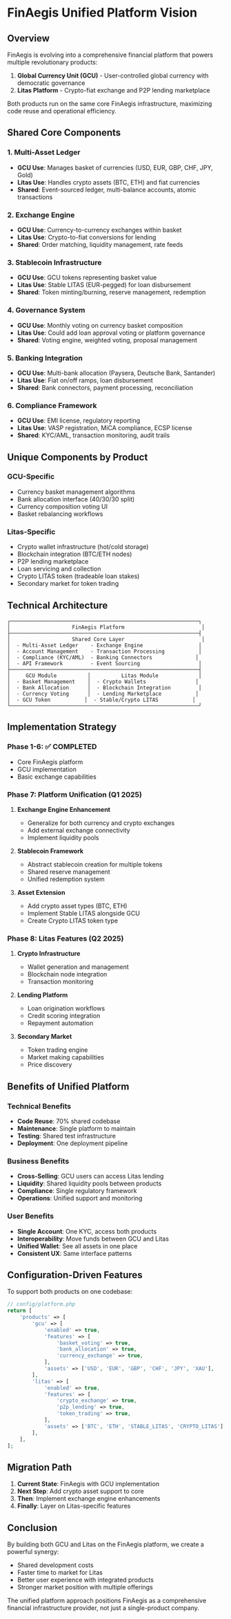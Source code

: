# FinAegis Unified Platform Vision

## Overview

FinAegis is evolving into a comprehensive financial platform that powers multiple revolutionary products:

1. **Global Currency Unit (GCU)** - User-controlled global currency with democratic governance
2. **Litas Platform** - Crypto-fiat exchange and P2P lending marketplace

Both products run on the same core FinAegis infrastructure, maximizing code reuse and operational efficiency.

## Shared Core Components

### 1. Multi-Asset Ledger
- **GCU Use**: Manages basket of currencies (USD, EUR, GBP, CHF, JPY, Gold)
- **Litas Use**: Handles crypto assets (BTC, ETH) and fiat currencies
- **Shared**: Event-sourced ledger, multi-balance accounts, atomic transactions

### 2. Exchange Engine
- **GCU Use**: Currency-to-currency exchanges within basket
- **Litas Use**: Crypto-to-fiat conversions for lending
- **Shared**: Order matching, liquidity management, rate feeds

### 3. Stablecoin Infrastructure
- **GCU Use**: GCU tokens representing basket value
- **Litas Use**: Stable LITAS (EUR-pegged) for loan disbursement
- **Shared**: Token minting/burning, reserve management, redemption

### 4. Governance System
- **GCU Use**: Monthly voting on currency basket composition
- **Litas Use**: Could add loan approval voting or platform governance
- **Shared**: Voting engine, weighted voting, proposal management

### 5. Banking Integration
- **GCU Use**: Multi-bank allocation (Paysera, Deutsche Bank, Santander)
- **Litas Use**: Fiat on/off ramps, loan disbursement
- **Shared**: Bank connectors, payment processing, reconciliation

### 6. Compliance Framework
- **GCU Use**: EMI license, regulatory reporting
- **Litas Use**: VASP registration, MiCA compliance, ECSP license
- **Shared**: KYC/AML, transaction monitoring, audit trails

## Unique Components by Product

### GCU-Specific
- Currency basket management algorithms
- Bank allocation interface (40/30/30 split)
- Currency composition voting UI
- Basket rebalancing workflows

### Litas-Specific
- Crypto wallet infrastructure (hot/cold storage)
- Blockchain integration (BTC/ETH nodes)
- P2P lending marketplace
- Loan servicing and collection
- Crypto LITAS token (tradeable loan stakes)
- Secondary market for token trading

## Technical Architecture

```
┌─────────────────────────────────────────────────────────────┐
│                    FinAegis Platform                         │
├─────────────────────────────────────────────────────────────┤
│                    Shared Core Layer                         │
│  - Multi-Asset Ledger    - Exchange Engine                  │
│  - Account Management    - Transaction Processing           │
│  - Compliance (KYC/AML)  - Banking Connectors              │
│  - API Framework         - Event Sourcing                   │
├─────────────────────────────────────────────────────────────┤
│     GCU Module          │          Litas Module             │
│  - Basket Management    │  - Crypto Wallets                │
│  - Bank Allocation      │  - Blockchain Integration         │
│  - Currency Voting      │  - Lending Marketplace           │
│  - GCU Token           │  - Stable/Crypto LITAS           │
└─────────────────────────────────────────────────────────────┘
```

## Implementation Strategy

### Phase 1-6: ✅ COMPLETED
- Core FinAegis platform
- GCU implementation
- Basic exchange capabilities

### Phase 7: Platform Unification (Q1 2025)
1. **Exchange Engine Enhancement**
   - Generalize for both currency and crypto exchanges
   - Add external exchange connectivity
   - Implement liquidity pools

2. **Stablecoin Framework**
   - Abstract stablecoin creation for multiple tokens
   - Shared reserve management
   - Unified redemption system

3. **Asset Extension**
   - Add crypto asset types (BTC, ETH)
   - Implement Stable LITAS alongside GCU
   - Create Crypto LITAS token type

### Phase 8: Litas Features (Q2 2025)
1. **Crypto Infrastructure**
   - Wallet generation and management
   - Blockchain node integration
   - Transaction monitoring

2. **Lending Platform**
   - Loan origination workflows
   - Credit scoring integration
   - Repayment automation

3. **Secondary Market**
   - Token trading engine
   - Market making capabilities
   - Price discovery

## Benefits of Unified Platform

### Technical Benefits
- **Code Reuse**: 70% shared codebase
- **Maintenance**: Single platform to maintain
- **Testing**: Shared test infrastructure
- **Deployment**: One deployment pipeline

### Business Benefits
- **Cross-Selling**: GCU users can access Litas lending
- **Liquidity**: Shared liquidity pools between products
- **Compliance**: Single regulatory framework
- **Operations**: Unified support and monitoring

### User Benefits
- **Single Account**: One KYC, access both products
- **Interoperability**: Move funds between GCU and Litas
- **Unified Wallet**: See all assets in one place
- **Consistent UX**: Same interface patterns

## Configuration-Driven Features

To support both products on one codebase:

```php
// config/platform.php
return [
    'products' => [
        'gcu' => [
            'enabled' => true,
            'features' => [
                'basket_voting' => true,
                'bank_allocation' => true,
                'currency_exchange' => true,
            ],
            'assets' => ['USD', 'EUR', 'GBP', 'CHF', 'JPY', 'XAU'],
        ],
        'litas' => [
            'enabled' => true,
            'features' => [
                'crypto_exchange' => true,
                'p2p_lending' => true,
                'token_trading' => true,
            ],
            'assets' => ['BTC', 'ETH', 'STABLE_LITAS', 'CRYPTO_LITAS'],
        ],
    ],
];
```

## Migration Path

1. **Current State**: FinAegis with GCU implementation
2. **Next Step**: Add crypto asset support to core
3. **Then**: Implement exchange engine enhancements
4. **Finally**: Layer on Litas-specific features

## Conclusion

By building both GCU and Litas on the FinAegis platform, we create a powerful synergy:
- Shared development costs
- Faster time to market for Litas
- Better user experience with integrated products
- Stronger market position with multiple offerings

The unified platform approach positions FinAegis as a comprehensive financial infrastructure provider, not just a single-product company.